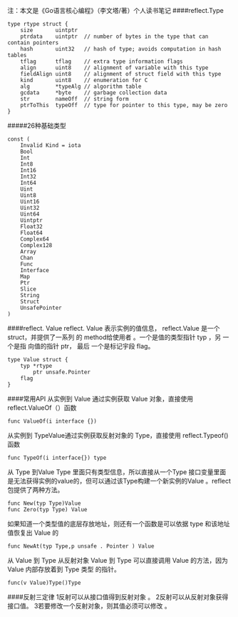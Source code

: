 注：本文是《Go语言核心编程》（李文塔/著）个人读书笔记
####reflect.Type
```
type rtype struct {
	size       uintptr
	ptrdata    uintptr  // number of bytes in the type that can contain pointers
	hash       uint32   // hash of type; avoids computation in hash tables
	tflag      tflag    // extra type information flags
	align      uint8    // alignment of variable with this type
	fieldAlign uint8    // alignment of struct field with this type
	kind       uint8    // enumeration for C
	alg        *typeAlg // algorithm table
	gcdata     *byte    // garbage collection data
	str        nameOff  // string form
	ptrToThis  typeOff  // type for pointer to this type, may be zero
}
```
#####26种基础类型
```
const (
	Invalid Kind = iota
	Bool
	Int
	Int8
	Int16
	Int32
	Int64
	Uint
	Uint8
	Uint16
	Uint32
	Uint64
	Uintptr
	Float32
	Float64
	Complex64
	Complex128
	Array
	Chan
	Func
	Interface
	Map
	Ptr
	Slice
	String
	Struct
	UnsafePointer
)
```
####reflect. Value
reflect. Value 表示实例的值信息， reflect.Value 是一个 struct，并提供了一系列 的 method给使用者 。一个是值的类型指针 typ ，另 一个是指 向值的指针 ptr， 最后 一个是标记宇段 flag。
```
type Value struct {
	typ *rtype
        ptr unsafe.Pointer
	flag
}
```
####常用API
从实例到 Value 通过实例获取 Value 对象，直接使用 reflect.ValueOf（）函数
```
func ValueOf(i interface {})
```
从实例到 TypeValue通过实例获取反射对象的 Type，直接使用 reflect.Typeof()函数
```
func TypeOf(i interface{}) type
```
从 Type 到Value 
Type 里面只有类型信息，所以直接从一个Type 接口变量里面是无法获得实例的value的，但可以通过该Type构建一个新实例的Value 。reflect 包提供了两种方法。
```
func New(typ Type)Value
func Zero(typ Type) Value
```
如果知道一个类型值的底层存放地址，则还有一个函数是可以依据 type 和该地址值恢复出 Value 的
```
func NewAt(typ Type,p unsafe . Pointer ) Value
```
从 Value 到 Type 
从反射对象 Value 到 Type 可以直接调用 Value 的方法，因为 Value 内部存放着到 Type 类型 的指针。
```
func(v Value)Type()Type
```
####反射三定律
1反射可以从接口值得到反射对象 。
2反射可以从反射对象获得接口值。
3若要修改一个反射对象，则其值必须可以修改 。
